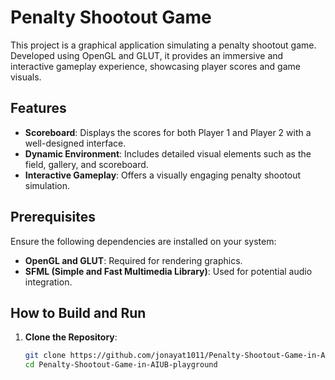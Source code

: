 # Penalty Shootout Game

This project is a graphical application simulating a penalty shootout game. Developed using OpenGL and GLUT, it provides an immersive and interactive gameplay experience, showcasing player scores and game visuals.

## Features

- **Scoreboard**: Displays the scores for both Player 1 and Player 2 with a well-designed interface.
- **Dynamic Environment**: Includes detailed visual elements such as the field, gallery, and scoreboard.
- **Interactive Gameplay**: Offers a visually engaging penalty shootout simulation.

## Prerequisites

Ensure the following dependencies are installed on your system:

- **OpenGL and GLUT**: Required for rendering graphics.
- **SFML (Simple and Fast Multimedia Library)**: Used for potential audio integration.

## How to Build and Run

1. **Clone the Repository**:
   ```bash
   git clone https://github.com/jonayat1011/Penalty-Shootout-Game-in-AIUB-playground
   cd Penalty-Shootout-Game-in-AIUB-playground
   
